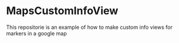 # MapsCustomInfoView
This repositorie is an example of how to make custom info views for markers in a google map

